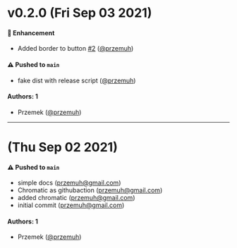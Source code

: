 # v0.2.0 (Fri Sep 03 2021)

#### 🚀 Enhancement

- Added border to button [#2](https://github.com/przemuh/storybook-design-system/pull/2) ([@przemuh](https://github.com/przemuh))

#### ⚠️ Pushed to `main`

- fake dist with release script ([@przemuh](https://github.com/przemuh))

#### Authors: 1

- Przemek ([@przemuh](https://github.com/przemuh))

---

# (Thu Sep 02 2021)

#### ⚠️ Pushed to `main`

- simple docs (przemuh@gmail.com)
- Chromatic as githubaction (przemuh@gmail.com)
- added chromatic (przemuh@gmail.com)
- initial commit (przemuh@gmail.com)

#### Authors: 1

- Przemek ([@przemuh](https://github.com/przemuh))
